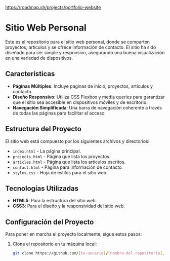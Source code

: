 https://roadmap.sh/projects/portfolio-website

# Sitio Web Personal

Este es el repositorio para el sitio web personal, donde se comparten proyectos, artículos y se ofrece información de contacto. El sitio ha sido diseñado para ser simple y responsivo, asegurando una buena visualización en una variedad de dispositivos.

## Características

- **Páginas Múltiples**: Incluye páginas de inicio, proyectos, artículos y contacto.
- **Diseño Responsivo**: Utiliza CSS Flexbox y media queries para garantizar que el sitio sea accesible en dispositivos móviles y de escritorio.
- **Navegación Simplificada**: Una barra de navegación coherente a través de todas las páginas para facilitar el acceso.

## Estructura del Proyecto

El sitio web está compuesto por los siguientes archivos y directorios:

- `index.html` - La página principal.
- `projects.html` - Página que lista los proyectos.
- `articles.html` - Página que lista los artículos escritos.
- `contact.html` - Página para información de contacto.
- `styles.css` - Hoja de estilos para el sitio web.

## Tecnologías Utilizadas

- **HTML5**: Para la estructura del sitio web.
- **CSS3**: Para el diseño y la responsividad del sitio web.

## Configuración del Proyecto

Para poner en marcha el proyecto localmente, sigue estos pasos:

1. Clona el repositorio en tu máquina local:

   ```bash
   git clone https://github.com/[tu-usuario]/[nombre-del-repositorio].git

